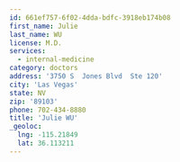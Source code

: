 ```yaml
---
id: 661ef757-6f02-4dda-bdfc-3918eb174b08
first_name: Julie
last_name: WU
license: M.D.
services:
  - internal-medicine
category: doctors
address: '3750 S  Jones Blvd  Ste 120'
city: 'Las Vegas'
state: NV
zip: '89103'
phone: 702-434-8880
title: 'Julie WU'
_geoloc:
  lng: -115.21849
  lat: 36.113211
---
```

